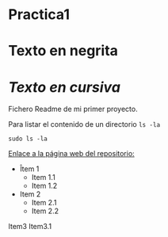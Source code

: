 # Practica1
# **Texto en negrita**
# *Texto en cursiva*
Fichero Readme de mi primer proyecto.

Para listar el contenido de un directorio `ls -la`

```
sudo ls -la
```

[Enlace a la página web del repositorio:](https://github.com/AlePadilla02/Practica1/edit/main/README.md)

* Îtem 1
  * Item 1.1
  * Item 1.2
* Item 2
  * Item 2.1
  * Item 2.2

 Item3
   Item3.1
